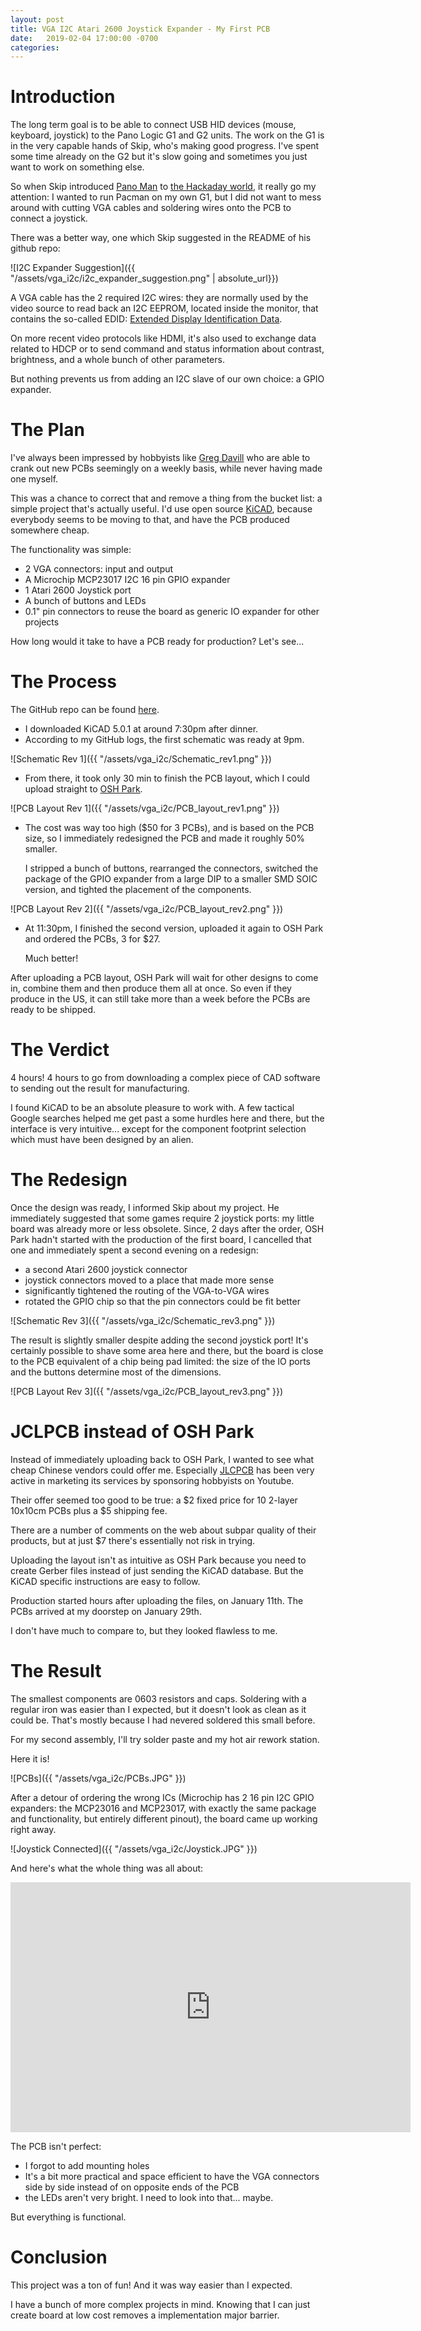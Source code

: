 ```yaml
---
layout: post
title: VGA I2C Atari 2600 Joystick Expander - My First PCB
date:   2019-02-04 17:00:00 -0700
categories:
---
```


# Introduction

The long term goal is to be able to connect USB HID devices (mouse, keyboard, joystick) to the Pano Logic G1 and
G2 units. The work on the G1 is in the very capable hands of Skip, who's making good progress. I've
spent some time already on the G2 but it's slow going and sometimes you just want to work on something else.

So when Skip introduced [Pano Man](https://github.com/skiphansen/pano_man) to
[the Hackaday world](https://hackaday.com/2019/01/11/pac-man-fever-comes-to-the-pano-logic-fpga/), it really
go my attention: I wanted to run Pacman on my own G1, but I did not want to mess around with cutting VGA cables and
soldering wires onto the PCB to connect a joystick.

There was a better way, one which Skip suggested in the README of his github repo:

![I2C Expander Suggestion]({{ "/assets/vga_i2c/i2c_expander_suggestion.png" | absolute_url}})

A VGA cable has the 2 required I2C wires: they are normally used by the video source to read back an I2C
EEPROM, located inside the monitor, that contains the so-called EDID:
[Extended Display Identification Data](https://en.wikipedia.org/wiki/Extended_Display_Identification_Data).

On more recent video protocols like HDMI, it's also used to exchange data related to HDCP or to send command and status
information about contrast, brightness, and a whole bunch of other parameters.

But nothing prevents us from adding an I2C slave of our own choice: a GPIO expander.

# The Plan

I've always been impressed by hobbyists like [Greg Davill](https://twitter.com/GregDavill) who are able to crank out
new PCBs seemingly on a weekly basis, while never having made one myself.

This was a chance to correct that and remove a thing from the bucket list: a simple project that's actually useful.
I'd use open source [KiCAD](http://kicad-pcb.org/), because everybody seems to be moving to that, and have the
PCB produced somewhere cheap.

The functionality was simple:

* 2 VGA connectors: input and output
* A Microchip MCP23017 I2C 16 pin GPIO expander
* 1 Atari 2600 Joystick port
* A bunch of buttons and LEDs
* 0.1" pin connectors to reuse the board as generic IO expander for other projects

How long would it take to have a PCB ready for production? Let's see...

# The Process

The GitHub repo can be found [here](https://github.com/tomverbeure/vga_i2c).

* I downloaded KiCAD 5.0.1 at around 7:30pm after dinner.
* According to my GitHub logs, the first schematic was ready at 9pm.

![Schematic Rev 1]({{ "/assets/vga_i2c/Schematic_rev1.png" }})

* From there, it took only 30 min to finish the PCB layout, which I could upload
  straight to [OSH Park](http://oshpark.com).

![PCB Layout Rev 1]({{ "/assets/vga_i2c/PCB_layout_rev1.png" }})

* The cost was way too high ($50 for 3 PCBs), and is based on the PCB size, so
  I immediately redesigned the PCB and made it roughly 50% smaller.

  I stripped a bunch of buttons, rearranged the connectors, switched the package of the GPIO expander
  from a large DIP to a smaller SMD SOIC version, and tighted the placement of the components.

![PCB Layout Rev 2]({{ "/assets/vga_i2c/PCB_layout_rev2.png" }})

* At 11:30pm, I finished the second version, uploaded it again to OSH Park and ordered
  the PCBs, 3 for $27.

  Much better!

After uploading a PCB layout, OSH Park will wait for other designs to come in, combine them and then produce them
all at once. So even if they produce in the US, it can still take more than a week before the PCBs are ready
to be shipped.

# The Verdict

4 hours! 4 hours to go from downloading a complex piece of CAD software to sending out the result for
manufacturing.

I found KiCAD to be an absolute pleasure to work with. A few tactical Google searches helped me get past
a some hurdles here and there, but the interface is very intuitive... except for the component footprint
selection which must have been designed by an alien.

# The Redesign

Once the design was ready, I informed Skip about my project. He immediately suggested that some games
require 2 joystick ports: my little board was already more or less obsolete. Since, 2 days after the order,
OSH Park hadn't started with the production of the first board, I cancelled that one and immediately
spent a second evening on a redesign:

* a second Atari 2600 joystick connector
* joystick connectors moved to a place that made more sense
* significantly tightened the routing of the VGA-to-VGA wires
* rotated the GPIO chip so that the pin connectors could be fit better

![Schematic Rev 3]({{ "/assets/vga_i2c/Schematic_rev3.png" }})

The result is slightly smaller despite adding the second joystick port! It's certainly possible to shave some
area here and there, but the board is close to the PCB equivalent of a chip being pad limited: the size of the 
IO ports and the buttons determine most of the dimensions.

![PCB Layout Rev 3]({{ "/assets/vga_i2c/PCB_layout_rev3.png" }})

# JCLPCB instead of OSH Park

Instead of immediately uploading back to OSH Park, I wanted to see what cheap Chinese vendors could offer me.
Especially [JLCPCB](http://jlcpcb.com) has been very active in marketing its services by sponsoring hobbyists on Youtube.

Their offer seemed too good to be true: a $2 fixed price for 10 2-layer 10x10cm PCBs plus a $5 shipping fee.

There are a number of comments on the web about subpar quality of their products, but at just $7 there's
essentially not risk in trying.

Uploading the layout isn't as intuitive as OSH Park because you need to create Gerber files instead of just
sending the KiCAD database. But the KiCAD specific instructions are easy to follow.

Production started hours after uploading the files, on January 11th. The PCBs arrived at my doorstep on
January 29th.

I don't have much to compare to, but they looked flawless to me.

# The Result

The smallest components are 0603 resistors and caps. Soldering with a regular iron was easier than
I expected, but it doesn't look as clean as it could be. That's mostly because I had nevered soldered
this small before.

For my second assembly, I'll try solder paste and my hot air rework station.

Here it is!

![PCBs]({{ "/assets/vga_i2c/PCBs.JPG" }})

After a detour of ordering the wrong ICs (Microchip has 2 16 pin I2C GPIO expanders: the MCP23016 and MCP23017,
with exactly the same package and functionality, but entirely different pinout), the board came up
working right away.

![Joystick Connected]({{ "/assets/vga_i2c/Joystick.JPG" }})

And here's what the whole thing was all about:

<iframe width="640" height="400" src="https://player.vimeo.com/video/315809161" frameborder="0" allowFullScreen mozallowfullscreen webkitAllowFullScreen></iframe>

The PCB isn't perfect:

* I forgot to add mounting holes
* It's a bit more practical and space efficient to have the VGA connectors side by side instead of on opposite ends of the PCB
* the LEDs aren't very bright. I need to look into that... maybe.

But everything is functional.

# Conclusion

This project was a ton of fun! And it was way easier than I expected.

I have a bunch of more complex projects in mind. Knowing that I can just create board at low
cost removes a implementation major barrier.


